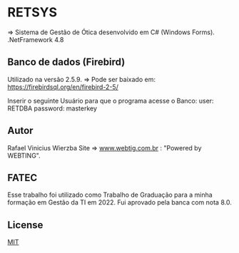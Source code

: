 # RETSYS

 => Sistema de Gestão de Ótica desenvolvido em C# (Windows Forms).
.NetFramework 4.8

## Banco de dados (Firebird)

Utilizado na versão 2.5.9.
=> Pode ser baixado em: https://firebirdsql.org/en/firebird-2-5/

Inserir o seguinte Usuário para que o programa acesse o Banco:
user: RETDBA
password: masterkey

## Autor
Rafael Vinicius Wierzba
 Site => www.webtig.com.br : "Powered by WEBTING".

## FATEC
Esse trabalho foi utilizado como Trabalho de Graduação para a minha formação
em Gestão da TI em 2022. Fui aprovado pela banca com nota 8.0.

## License

[MIT](https://choosealicense.com/licenses/mit/)